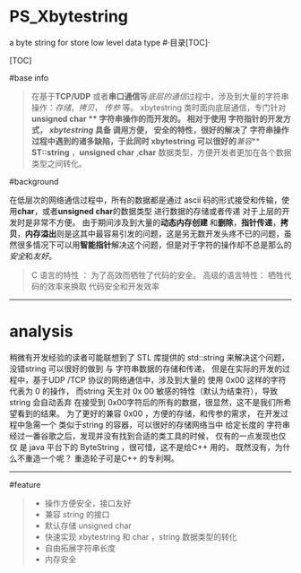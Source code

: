 # PS_Xbytestring
a byte string for store low level data type 
#·目录[TOC]·

[TOC]

#base info 

>在基于**TCP/UDP** 或者**串口通信**等*底层的通信*过程中，涉及到大量的字符串操作：*存储*，*拷贝*， *传参* 等。  xbytestring 类时面向底层通信，专门针对 **unsigned char ** 字符串操作的而开发的。 相对于使用 字符指针的开发方式， ***xbytestring*** 具备 **调用方便**， **安全**的特性，很好的解决了 字符串操作过程中遇到的诸多缺陷，于此同时 xbytestring 可以很好的***兼容*** **ST::string** ，**unsigned char**  ,**char**  数据类型，方便开发者更加在各个数据类型之间转化。 

#background 

在低层次的网络通信过程中，所有的数据都是通过 ascii 码的形式接受和传输，使用**char**，或者**unsigned char**的数据类型 进行数据的存储或者传递 对于上层的开发时是非常不方便。 由于期间涉及到大量的**动态内存创建** 和**删除**，**指针传递**，**拷贝**，**内存溢出**则是这其中最容易引发的问题，这是另无数开发头疼不已的问题，虽然很多情况下可以用**智能指针**解决这个问题，但是对于字符的操作却不总是那么的*安全*和*友好*。 

>C 语言的特性    ： 为了高效而牺牲了代码的安全。
> 高级的语言特性：  牺牲代码的效率来换取 代码安全和开发效率

------------------------------------------ 
# analysis 

稍微有开发经验的读者可能联想到了 STL 库提供的 std::string  来解决这个问题， 没错string 可以很好的做到 与 字符串数据的存储和传递， 但是在实际的开发的过程中，基于UDP /TCP 协议的网络通信中，涉及到大量的 使用  0x00 这样的字符代表为 0 的操作， 而string 天生对  0x 00 敏感的特性（默认为结束符），导致string 会自动丢弃 在接受到 0x00字符后的所有的数据，很显然，这不是我们所希望看到的结果。 
为了更好的兼容 0x00 ，方便的存储，和传参的需求， 在开发过程中急需一个 类似于string 的容器，可以很好的存储网络当中 给定长度的 字符串
经过一番谷歌之后，发现并没有找到合适的类工具的时候， 仅有的一点发现也仅仅 是 java 平台下的 ByteString ，很可惜，这不是给C++ 用的， 既然没有，为什么不重造一个呢？ 重造轮子可是C++ 的专利啊。 

-------------------------------------
#feature 

>- 操作方便安全，接口友好
>- 兼容 string 的接口
>- 默认存储 unsigned char 
>- 快速实现 xbytestring 和 char ，string 数据类型的转化
>- 自由拓展字符串长度
>- 内存安全

